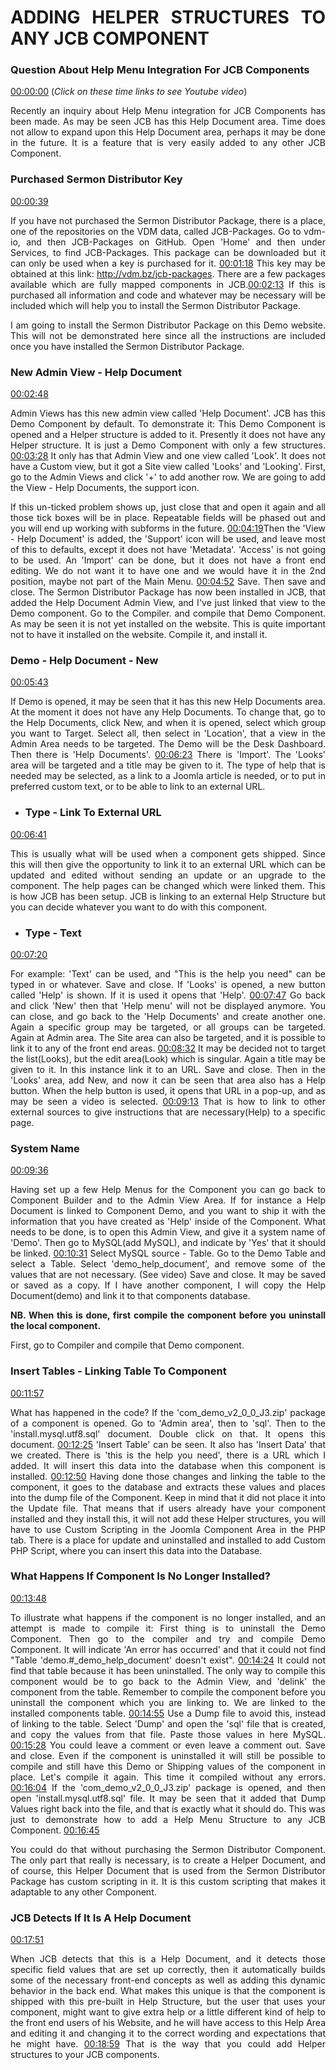 <div style="text-align: justify">

# ADDING HELPER STRUCTURES TO ANY JCB COMPONENT

### Question About Help Menu Integration For JCB Components

[00:00:00](https://www.youtube.com/watch?v=nw9YPu9emws&list=PLQRGFI8XZ_wtGvPQZWBfDzzlERLQgpMRE&t=00h00m00s)
(_Click on these time links to see Youtube video_)

Recently an inquiry about Help Menu integration for JCB Components has been made. As may be seen JCB has this Help Document area. Time does not allow to expand upon this Help Document area, perhaps it may be done in the future. It is a feature that is very easily added to any other JCB Component.

### Purchased Sermon Distributor Key

[00:00:39](https://www.youtube.com/watch?v=nw9YPu9emws&list=PLQRGFI8XZ_wtGvPQZWBfDzzlERLQgpMRE&t=00h00m39s)

If you have not purchased the Sermon Distributor Package, there is a place, one of the repositories on the VDM data, called JCB-Packages. Go to vdm-io, and then JCB-Packages on GitHub. Open 'Home' and then under Services, to find JCB-Packages. This package can be downloaded but it can only be used when a key is purchased for it. [00:01:18](https://www.youtube.com/watch?v=nw9YPu9emws&list=PLQRGFI8XZ_wtGvPQZWBfDzzlERLQgpMRE&t=00h01m18s) This key may be obtained at this link:  http://vdm.bz/jcb-packages. There are a few packages available which are fully mapped components in JCB.[00:02:13](https://www.youtube.com/watch?v=nw9YPu9emws&list=PLQRGFI8XZ_wtGvPQZWBfDzzlERLQgpMRE&t=00h02m13s) If this is purchased all information and code and whatever may be necessary will be included which will help you to install the Sermon Distributor Package.

I am going to install the Sermon Distributor Package on this Demo website. This will not be demonstrated here since all the instructions are included once you have installed the Sermon Distributor Package.

### New Admin View - Help Document

[00:02:48](https://www.youtube.com/watch?v=nw9YPu9emws&list=PLQRGFI8XZ_wtGvPQZWBfDzzlERLQgpMRE&t=00h02m48s)

Admin Views has this new admin view called 'Help Document'. JCB has this Demo Component by default. To demonstrate it: This Demo Component is opened and a Helper structure is added to it. Presently it does not have any Helper structure. It is just a Demo Component with only a few structures. [00:03:28](https://www.youtube.com/watch?v=nw9YPu9emws&list=PLQRGFI8XZ_wtGvPQZWBfDzzlERLQgpMRE&t=00h03m28s) It only has that Admin View and one view called 'Look'. It does not have a Custom view, but it got a Site view called 'Looks' and 'Looking'. First, go to the Admin Views and click '+' to add another row. We are going to add the View - Help Documents, the support icon.  

If this un-ticked problem shows up, just close that and open it again and all those tick boxes will be in place.   Repeatable fields will be phased out and you will end up working with subforms in the future. [00:04:19](https://www.youtube.com/watch?v=nw9YPu9emws&list=PLQRGFI8XZ_wtGvPQZWBfDzzlERLQgpMRE&t=00h04m19s)Then the 'View - Help Document' is added, the 'Support' icon will be used, and leave most of this to defaults, except it does not have 'Metadata'. 'Access' is not going to be used. An 'Import' can be done, but it does not have a front end editing. We do not want it to have one and we would have it in the 2nd position, maybe not part of the Main Menu. [00:04:52](https://www.youtube.com/watch?v=nw9YPu9emws&list=PLQRGFI8XZ_wtGvPQZWBfDzzlERLQgpMRE&t=00h04m52s) Save. Then save and close. The Sermon Distributor Package has now been installed in JCB, that added the Help Document Admin View, and I've just linked that view to the Demo component. Go to the Compiler. and compile that Demo Component. As may be seen it is not yet installed on the website. This is quite important not to have it installed on the website. Compile it, and install it.  

### Demo - Help Document - New

[00:05:43](https://www.youtube.com/watch?v=nw9YPu9emws&list=PLQRGFI8XZ_wtGvPQZWBfDzzlERLQgpMRE&t=00h05m43s)

If Demo is opened, it may be seen that it has this new Help Documents area. At the moment it does not have any Help Documents. To change that, go to the Help Documents, click New, and when it is opened, select which group you want to Target. Select all, then select in 'Location', that a view in the Admin Area needs to be targeted. The Demo will be the Desk Dashboard. Then there is 'Help Documents'. [00:06:23](https://www.youtube.com/watch?v=nw9YPu9emws&list=PLQRGFI8XZ_wtGvPQZWBfDzzlERLQgpMRE&t=00h06m23s) There is 'Import'. The  'Looks' area will be targeted and a title may be given to it. The type of help that is needed may be selected, as a link to a Joomla article is needed, or to put in preferred custom text, or to be able to link to an external URL.

* ###  Type - Link To External URL

[00:06:41](https://www.youtube.com/watch?v=nw9YPu9emws&list=PLQRGFI8XZ_wtGvPQZWBfDzzlERLQgpMRE&t=00h06m41s)

This is usually what will be used when a component gets shipped. Since this will then give the opportunity to link it to an external URL which can be updated and edited without sending an update or an upgrade to the component. The help pages can be changed which were linked them. This is how JCB has been setup. JCB is linking to an external Help Structure but you can decide whatever you want to do with this component.

* ### Type - Text

 [00:07:20](https://www.youtube.com/watch?v=nw9YPu9emws&list=PLQRGFI8XZ_wtGvPQZWBfDzzlERLQgpMRE&t=00h07m20s)

 For example: 'Text' can be used, and  "This is the help you need" can be typed in or whatever. Save and close. If 'Looks' is opened, a new button called 'Help' is shown. If it is used it opens that 'Help'. [00:07:47](https://www.youtube.com/watch?v=nw9YPu9emws&list=PLQRGFI8XZ_wtGvPQZWBfDzzlERLQgpMRE&t=00h07m47s) Go back and click 'New' then that 'Help menu' will not be displayed anymore. You can close, and go back to the 'Help Documents' and create another one. Again a specific group may be targeted, or all groups can be targeted. Again at Admin area. The Site area can also be targeted, and it is possible to link it to any of the front end areas. [00:08:32](https://www.youtube.com/watch?v=nw9YPu9emws&list=PLQRGFI8XZ_wtGvPQZWBfDzzlERLQgpMRE&t=00h08m32s) It may be decided not to target the list(Looks), but the edit area(Look) which is singular. Again a title may be given to it. In this instance link it to an URL. Save and close. Then in the 'Looks' area, add New, and now it can be seen that area also has a Help button. When the help button is used, it opens that URL in a pop-up, and as may be seen a video is selected. [00:09:13](https://www.youtube.com/watch?v=nw9YPu9emws&list=PLQRGFI8XZ_wtGvPQZWBfDzzlERLQgpMRE&t=00h09m13s) That is how to link to other external sources to give instructions that are necessary(Help) to a specific page.

### System Name

[00:09:36](https://www.youtube.com/watch?v=nw9YPu9emws&list=PLQRGFI8XZ_wtGvPQZWBfDzzlERLQgpMRE&t=00h09m36s)

Having set up a few Help Menus for the Component you can go back to Component Builder and to the Admin View Area. If for instance a Help Document is linked to Component Demo, and you want to ship it with the information that you have created as 'Help' inside of the Component. What needs to be done, is to open this Admin View, and give it a system name of 'Demo'. Then go to MySQL(add MySQL), and indicate by 'Yes' that it should be linked. [00:10:31](https://www.youtube.com/watch?v=nw9YPu9emws&list=PLQRGFI8XZ_wtGvPQZWBfDzzlERLQgpMRE&t=00h10m31s)  Select MySQL source - Table. Go to the Demo Table and select a Table. Select 'demo_help_document', and remove some of the values that are not necessary. (See video) Save and close. It may be saved or saved as a copy. If I have another component, I will copy the Help Document(demo) and link it to that components database.

 **NB. When this is done, first compile the component before you uninstall the local component.**

 First, go to Compiler and compile that Demo component.

### Insert Tables - Linking Table To Component

[00:11:57](https://www.youtube.com/watch?v=nw9YPu9emws&list=PLQRGFI8XZ_wtGvPQZWBfDzzlERLQgpMRE&t=00h11m57s)

What has happened in the code? If the 'com_demo_v2_0_0_J3.zip' package of a component is opened. Go to 'Admin area', then to 'sql'. Then to the 'install.mysql.utf8.sql' document. Double click on that. It opens this document.   [00:12:25](https://www.youtube.com/watch?v=nw9YPu9emws&list=PLQRGFI8XZ_wtGvPQZWBfDzzlERLQgpMRE&t=00h12m25s) 'Insert Table' can be seen. It also has 'Insert Data' that we created. There is 'this is the help you need', there is a URL which I added. It will insert this data into the database when this component is installed. [00:12:50](https://www.youtube.com/watch?v=nw9YPu9emws&list=PLQRGFI8XZ_wtGvPQZWBfDzzlERLQgpMRE&t=00h12m50s) Having done those changes and linking the table to the component, it goes to the database and extracts these values and places into the dump file of the Component. Keep in mind that it did not place it into the Update file. That means that if users already have your component installed and they install this, it will not add these Helper structures, you will have to use Custom Scripting in the Joomla Component Area in the PHP tab. There is a place for update and uninstalled and installed to add Custom PHP Script, where you can insert this data into the Database.

### What Happens If Component Is No Longer Installed?

[00:13:48](https://www.youtube.com/watch?v=nw9YPu9emws&list=PLQRGFI8XZ_wtGvPQZWBfDzzlERLQgpMRE&t=00h13m48s)

To illustrate what happens if the component is no longer installed, and an attempt is made to compile it: First thing is to uninstall the Demo Component. Then go to the compiler and try and compile Demo Component. It will indicate 'An error has occurred' and that it could not find "Table 'demo.#_demo_help_document' doesn't exist". [00:14:24](https://www.youtube.com/watch?v=nw9YPu9emws&list=PLQRGFI8XZ_wtGvPQZWBfDzzlERLQgpMRE&t=00h14m24s) It could not find that table because it has been uninstalled. The only way to compile this component would be to go back to the Admin View, and 'delink' the component from the table. Remember to compile the component before you uninstall the component which you are linking to. We are linked to the installed components table.  [00:14:55](https://www.youtube.com/watch?v=nw9YPu9emws&list=PLQRGFI8XZ_wtGvPQZWBfDzzlERLQgpMRE&t=00h14m55s) Use a Dump file to avoid this, instead of linking to the table. Select 'Dump' and open the 'sql' file that is created, and copy the values from that file. Paste those values in here MySQL. [00:15:28](https://www.youtube.com/watch?v=nw9YPu9emws&list=PLQRGFI8XZ_wtGvPQZWBfDzzlERLQgpMRE&t=00h15m28s) You could leave a comment or even leave a comment out. Save and close. Even if the component is uninstalled it will still be possible to compile and still have this Demo or Shipping values of the component in place. Let's compile it again. This time it compiled without any errors. [00:16:04](https://www.youtube.com/watch?v=nw9YPu9emws&list=PLQRGFI8XZ_wtGvPQZWBfDzzlERLQgpMRE&t=00h16m04s) If the 'com_demo_v2_0_0_J3.zip' package is opened, and then open 'install.mysql.utf8.sql' file. It may be seen that it added that Dump Values right back into the file, and that is exactly what it should do. This was just to demonstrate how to add a Help Menu Structure to any JCB Component. [00:16:45](https://www.youtube.com/watch?v=nw9YPu9emws&list=PLQRGFI8XZ_wtGvPQZWBfDzzlERLQgpMRE&t=00h16m45s)

You could do that without purchasing the Sermon Distributor Component. The only part that really is necessary, is to create a Helper Document, and of course, this Helper Document that is used from the Sermon Distributor Package has custom scripting in it. It is this custom scripting that makes it adaptable to any other Component.

### JCB Detects If It Is A Help Document

[00:17:51](https://www.youtube.com/watch?v=nw9YPu9emws&list=PLQRGFI8XZ_wtGvPQZWBfDzzlERLQgpMRE&t=00h17m51s)

 When JCB detects that this is a Help Document, and it detects those specific field values that are set up correctly, then it automatically builds some of the necessary front-end concepts as well as adding this dynamic behavior in the back end. What makes this unique is that the component is shipped with this pre-built in Help Structure, but the user that uses your component, might want to give extra help or a little different kind of help to the front end users of his Website, and he will have access to this Help Area and editing it and changing it to the correct wording and expectations that he might have. [00:18:59](https://www.youtube.com/watch?v=nw9YPu9emws&list=PLQRGFI8XZ_wtGvPQZWBfDzzlERLQgpMRE&t=00h18m59s) That is the way that you could add Helper structures to your JCB components.

 </div>
